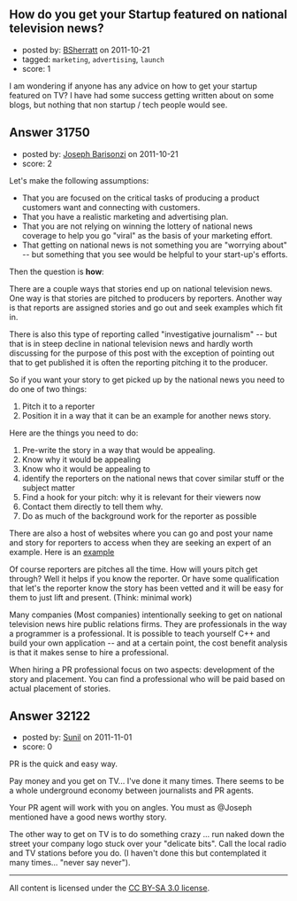 ## How do you get your Startup featured on national television news?

- posted by: [BSherratt](https://stackexchange.com/users/-1/13963-bsherratt) on 2011-10-21
- tagged: `marketing`, `advertising`, `launch`
- score: 1

I am wondering if anyone has any advice on how to get your startup featured on TV? 
I have had some success getting written about on some blogs, but nothing that non startup / tech people would see. 



## Answer 31750

- posted by: [Joseph Barisonzi](https://stackexchange.com/users/-1/8791-joseph-barisonzi) on 2011-10-21
- score: 2

<p>Let's make the following assumptions:</p>

<ul>
<li>That you are focused on the critical tasks of producing a product customers want and connecting with customers.</li>
<li>That you have a realistic marketing and advertising plan.</li>
<li>That you are not relying on winning the lottery of national news coverage to help you go "viral" as the basis of your marketing effort.</li>
<li>That getting on national news is not something you are "worrying about" -- but something that you see would be helpful to your start-up's efforts. </li>
</ul>

<p>Then the question is <strong>how</strong>: </p>

<p>There are a couple ways that stories end up on national television news. One way is that stories are pitched to producers by reporters. Another way is that reports are assigned stories and go out and seek examples which fit in. </p>

<p>There is also this type of reporting called "investigative journalism" -- but that is in steep decline in national television news and hardly worth discussing for the purpose of this post with the exception of pointing out that to get published it is often the reporting pitching it to the producer. </p>

<p>So if you want your story to get picked up by the national news you need to do one of two things:</p>

<ol>
<li>Pitch it to a reporter</li>
<li>Position it in a way that it can be an example for another news story.</li>
</ol>

<p>Here are the things you need to do:</p>

<ol>
<li>Pre-write the story in a way that would be appealing.</li>
<li>Know why it would be appealing</li>
<li>Know who it would be appealing to</li>
<li>identify the reporters on the national news that cover similar stuff or the subject matter</li>
<li>Find a hook for your pitch: why it is relevant for their viewers now</li>
<li>Contact them directly to tell them why. </li>
<li>Do as much of the background work for the reporter as possible</li>
</ol>

<p>There are also a host of websites where you can go and post your name and story for reporters to access when they are seeking an expert of an example. Here is an <a href="http://www.helpareporter.com" rel="nofollow">example</a></p>

<p>Of course reporters are pitches all the time. How will yours pitch get through? Well it helps if you know the reporter. Or have some qualification that let's the reporter know the story has been vetted and it will be easy for them to just lift and present. (Think: minimal work) </p>

<p>Many companies (Most companies) intentionally seeking to get on national television news hire public relations firms. They are professionals in the way a programmer is a professional. It is possible to teach yourself C++ and build your own application -- and at a certain point, the cost benefit analysis is that it makes sense to hire a professional.</p>

<p>When hiring a PR professional focus on two aspects: development of the story and placement. You can find a professional who will be paid based on actual placement of stories. </p>



## Answer 32122

- posted by: [Sunil](https://stackexchange.com/users/-1/14124-sunil) on 2011-11-01
- score: 0

PR is the quick and easy way.

Pay money and you get on TV... I've done it many times. There seems to be a whole underground economy between journalists and PR agents.

Your PR agent will work with you on angles. You must as @Joseph mentioned have a good news worthy story.

The other way to get on TV is to do something crazy ... run naked down the street your company logo stuck over your "delicate bits". Call the local radio and TV stations before you do. (I haven't done this but contemplated it many times... "never say never").



---

All content is licensed under the [CC BY-SA 3.0 license](https://creativecommons.org/licenses/by-sa/3.0/).
